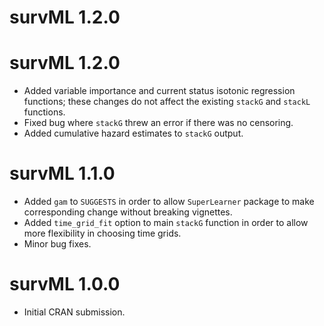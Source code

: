 # survML 1.2.0

# survML 1.2.0

* Added variable importance and current status isotonic regression functions; these changes do not affect the existing `stackG` and `stackL` functions. 
* Fixed bug where `stackG` threw an error if there was no censoring. 
* Added cumulative hazard estimates to `stackG` output. 

# survML 1.1.0

* Added `gam` to `SUGGESTS` in order to allow `SuperLearner` package to make corresponding change without breaking vignettes. 
* Added `time_grid_fit` option to main `stackG` function in order to allow more flexibility in choosing time grids. 
* Minor bug fixes. 

# survML 1.0.0

* Initial CRAN submission.
